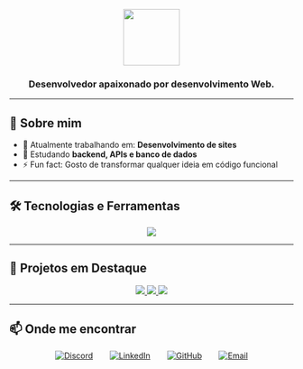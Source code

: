 <div align="center">

<p align="center">
  <img src="https://media.giphy.com/media/hvRJCLFzcasrR4ia7z/giphy.gif" width="100"/>
</p>

### <div align="center">Desenvolvedor apaixonado por desenvolvimento Web.</div>

</div>

---

## 🧠 Sobre mim

- 🔭 Atualmente trabalhando em: **Desenvolvimento de sites**
- 🌱 Estudando **backend, APIs e banco de dados**
- ⚡ Fun fact: Gosto de transformar qualquer ideia em código funcional

---

## 🛠️ Tecnologias e Ferramentas

<div align="center">

<img src="https://skillicons.dev/icons?i=js,node,html,css,java,godot" />

</div>

---

## 🚀 Projetos em Destaque

<div align="center">

<a href="https://github.com/NicoQuei/Portifolio" target="_blank">
  <img src="https://github-readme-stats.vercel.app/api/pin/?username=NicoQuei&repo=Portifolio&theme=github_dark&hide_border=true" />
</a>

<a href="https://github.com/NicoQuei/BoxFit_Selector" target="_blank">
  <img src="https://github-readme-stats.vercel.app/api/pin/?username=NicoQuei&repo=BoxFit_Selector&theme=github_dark&hide_border=true" />
</a>

<a href="https://github.com/NicoQuei/Numero_Secreto" target="_blank">
  <img src="https://github-readme-stats.vercel.app/api/pin/?username=NicoQuei&repo=Numero_Secreto&theme=github_dark&hide_border=true" />
</a>

</div>

---

## 📫 Onde me encontrar

<div align="center" style="display: flex; gap: 30px; justify-content: center;">

  <a href="https://discord.com/users/nicooodiado" target="_blank">
    <img src="https://img.shields.io/badge/Discord-%23626A9B.svg?style=for-the-badge&logo=discord&logoColor=white" alt="Discord" />
  </a>

  <a href="https://www.linkedin.com/in/n%C3%ADcolas-queiroga-644482304/" target="_blank">
    <img src="https://img.shields.io/badge/LinkedIn-%230077B5.svg?style=for-the-badge&logo=linkedin&logoColor=white" alt="LinkedIn" />
  </a>

  <a href="https://github.com/NicoQuei" target="_blank">
    <img src="https://img.shields.io/badge/GitHub-%2312100E.svg?style=for-the-badge&logo=github&logoColor=white" alt="GitHub" />
  </a>

  <a href="mailto:nicolasqueirogapix@gmail.com" target="_blank">
    <img src="https://img.shields.io/badge/Email-%23D14836.svg?style=for-the-badge&logo=gmail&logoColor=white" alt="Email" />
  </a>

</div>
